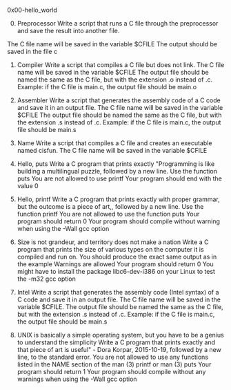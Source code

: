 0x00-hello_world

0. Preprocessor
Write a script that runs a C file through the preprocessor and save the result into another file.

  The C file name will be saved in the variable $CFILE
  The output should be saved in the file c
  
 1. Compiler
 Write a script that compiles a C file but does not link.
  The C file name will be saved in the variable $CFILE
  The output file should be named the same as the C file, but with the extension .o instead of .c.
  Example: if the C file is main.c, the output file should be main.o

2. Assembler
Write a script that generates the assembly code of a C code and save it in an output file.
  The C file name will be saved in the variable $CFILE
  The output file should be named the same as the C file, but with the extension .s instead of .c.
  Example: if the C file is main.c, the output file should be main.s
  
3. Name
Write a script that compiles a C file and creates an executable named cisfun.
  The C file name will be saved in the variable $CFILE

4. Hello, puts
Write a C program that prints exactly "Programming is like building a multilingual puzzle, followed by a new line.
  Use the function puts
  You are not allowed to use printf
  Your program should end with the value 0
  
5. Hello, printf
Write a C program that prints exactly with proper grammar, but the outcome is a piece of art,, followed by a new line.
  Use the function printf
  You are not allowed to use the function puts
  Your program should return 0
  Your program should compile without warning when using the -Wall gcc option
  
6. Size is not grandeur, and territory does not make a nation
Write a C program that prints the size of various types on the computer it is compiled and run on.
  You should produce the exact same output as in the example
  Warnings are allowed
  Your program should return 0
  You might have to install the package libc6-dev-i386 on your Linux to test the -m32 gcc option
  
 100. Intel
Write a script that generates the assembly code (Intel syntax) of a C code and save it in an output file.
  The C file name will be saved in the variable $CFILE.
  The output file should be named the same as the C file, but with the extension .s instead of .c.
  Example: if the C file is main.c, the output file should be main.s
  
 101. UNIX is basically a simple operating system, but you have to be a genius to understand the simplicity
  Write a C program that prints exactly and that piece of art is useful" - Dora Korpar, 2015-10-19, followed by a new line, to the standard error.
    You are not allowed to use any functions listed in the NAME section of the man (3) printf or man (3) puts
    Your program should return 1
    Your program should compile without any warnings when using the -Wall gcc option

